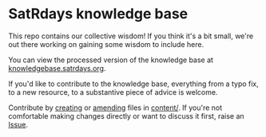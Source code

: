 # SatRdays knowledge base

This repo contains our collective wisdom! If you think it's a bit small, we're out there working on gaining some wisdom to include here.

You can view the processed version of the knowledge base at [knowledgebase.satrdays.org](//knowledgebase.satrdays.org).

If you'd like to contribute to the knowledge base, everything from a typo fix, to a new resource, to a substantive piece of advice is welcome.

Contribute by [creating](//help.github.com/articles/creating-new-files/) or [amending](//help.github.com/articles/editing-files-in-your-repository/) files in [content/](content/). If you're not comfortable making changes directly or want to discuss it first, raise an [Issue](//github.com/satrdays/knowledgebase/issues).